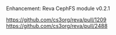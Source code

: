 Enhancement: Reva CephFS module v0.2.1

https://github.com/cs3org/reva/pull/1209
https://github.com/cs3org/reva/pull/2488